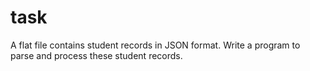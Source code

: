# task
 A flat file contains student records in JSON format. Write a program to parse and process these student records.
